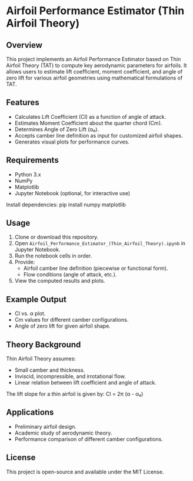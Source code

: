 # Airfoil Performance Estimator (Thin Airfoil Theory)

## Overview
This project implements an Airfoil Performance Estimator based on Thin Airfoil Theory (TAT) to compute key aerodynamic parameters for airfoils. It allows users to estimate lift coefficient, moment coefficient, and angle of zero lift for various airfoil geometries using mathematical formulations of TAT.

## Features
- Calculates Lift Coefficient (Cl) as a function of angle of attack.
- Estimates Moment Coefficient about the quarter chord (Cm).
- Determines Angle of Zero Lift (α₀).
- Accepts camber line definition as input for customized airfoil shapes.
- Generates visual plots for performance curves.

## Requirements
- Python 3.x
- NumPy
- Matplotlib
- Jupyter Notebook (optional, for interactive use)

Install dependencies:
pip install numpy matplotlib

## Usage
1. Clone or download this repository.
2. Open `Airfoil_Performance_Estimator_(Thin_Airfoil_Theory).ipynb` in Jupyter Notebook.
3. Run the notebook cells in order.
4. Provide:
   - Airfoil camber line definition (piecewise or functional form).
   - Flow conditions (angle of attack, etc.).
5. View the computed results and plots.

## Example Output
- Cl vs. α plot.
- Cm values for different camber configurations.
- Angle of zero lift for given airfoil shape.

## Theory Background
Thin Airfoil Theory assumes:
- Small camber and thickness.
- Inviscid, incompressible, and irrotational flow.
- Linear relation between lift coefficient and angle of attack.

The lift slope for a thin airfoil is given by:
Cl = 2π (α - α₀)

## Applications
- Preliminary airfoil design.
- Academic study of aerodynamic theory.
- Performance comparison of different camber configurations.

## License
This project is open-source and available under the MIT License.

